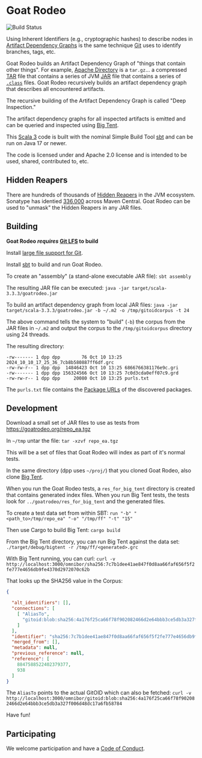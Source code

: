 # Goat Rodeo

![Build Status](https://github.com/spice-labs-inc/goatrodeo/actions/workflows/scala_ci.yml/badge.svg)

Using Inherent Identifiers (e.g., cryptographic hashes) to describe nodes in
[Artifact Dependency Graphs](https://omnibor.io/glossary/artifact_dependency_graph/) is the same
technique [Git](https://git-scm.com/) uses to identify branches, tags, etc.

Goat Rodeo builds an Artifact Dependency Graph of "things that contain other things". For example,
[Apache Directory](https://directory.apache.org/studio/download/download-linux.html) is a `tar.gz`...
a compressed [TAR](https://en.wikipedia.org/wiki/Tar_(computing)) file that contains a series of
JVM [JAR](https://docs.oracle.com/javase/tutorial/deployment/jar/basicsindex.html) file that
contains a series of [`.class`](https://en.wikipedia.org/wiki/Java_class_file) files. Goat
Rodeo recursively builds an artifact dependency graph that describes all encountered artifacts.

The recursive building of the Artifact Dependency Graph is called "Deep Inspection."

The artifact dependency graphs for all inspected artifacts is emitted and can be queried
and inspected using [Big Tent](https://github.com/spice-labs-inc/bigtent/).

This [Scala 3](https://docs.scala-lang.org/tour/tour-of-scala.html) code is built with the nominal Simple Build Tool [sbt](https://www.scala-sbt.org/)
and can be run on Java 17 or newer.

The code is licensed under and Apache 2.0 license and is intended to be used, shared, contributed to, etc.

## Hidden Reapers

There are hundreds of thousands of [Hidden Reapers](info/hidden_reapers.md) in the JVM ecosystem.
Sonatype has identied [336,000](https://www.sonatype.com/en/press-releases/sonatype-uncovers-millions-of-previously-hidden-open-source-vulnerabilities-through-unique-shaded-vulnerability-detection-system) across
Maven Central. Goat Rodeo can be used to "unmask" the Hidden Reapers in any JAR files.

## Building

**Goat Rodeo _requires_ [Git LFS](https://git-lfs.com/) to build**

Install [large file support for Git](https://git-lfs.com/).

Install [sbt](https://www.scala-sbt.org/) to build and run Goat Rodeo.

To create an "assembly" (a stand-alone executable JAR file): `sbt assembly`

The resulting JAR file can be executed: `java -jar target/scala-3.3.3/goatrodeo.jar`

To build an artifact dependency graph from local JAR files: `java -jar target/scala-3.3.3/goatrodeo.jar -b ~/.m2 -o /tmp/gitoidcorpus -t 24`

The above command tells the system to "build" (`-b`) the corpus from the JAR files in `~/.m2` and output the corpus
to the `/tmp/gitoidcorpus` directory using 24 threads. 

The resulting directory:

```shell
-rw------- 1 dpp dpp        76 Oct 10 13:25 2024_10_10_17_25_36_7cb8b580887ff6df.grc
-rw-rw-r-- 1 dpp dpp  14846423 Oct 10 13:25 6866766381176e9c.gri
-rw------- 1 dpp dpp 156324566 Oct 10 13:25 7c0d3cda0eff07c9.grd
-rw-rw-r-- 1 dpp dpp     20080 Oct 10 13:25 purls.txt
```

The `purls.txt` file contains the [Package URLs](https://github.com/package-url/purl-spec) of
the discovered packages.


## Development

Download a small set of JAR files to use as tests from https://goatrodeo.org/repo_ea.tgz

In `~/tmp` untar the file: `tar -xzvf repo_ea.tgz`

This will be a set of files that Goat Rodeo will index as part of it's normal tests.

In the same directory (dpp uses `~/proj/`) that you cloned Goat Rodeo, also clone
[Big Tent](https://github.com/spice-labs-inc/bigtent).

When you run the Goat Rodeo tests, a `res_for_big_tent` directory is created that contains
generated index files. When you run Big Tent tests, the tests look for `../goatrodeo/res_for_big_tent`
and the generated files.

To create a test data set from within SBT: `run "-b" "<path_to>/tmp/repo_ea" "-o" "/tmp/ff" "-t" "15"`

Then use Cargo to build Big Tent: `cargo build`

From the Big Tent directory, you can run Big Tent against the data set: `./target/debug/bigtent -r /tmp/ff/<generated>.grc`

With Big Tent running, you can curl: `curl -v http://localhost:3000/omnibor/sha256:7c7b1dee41ae847f0d8aa66faf656f5f2fe777e4656db9fe4370d2972070c62b
`

That looks up the SHA256 value in the Corpus:

```json
{

  "alt_identifiers": [],
  "connections": [
    [ "AliasTo",
      "gitoid:blob:sha256:4a176f25ca66f78f902082466d2e64bbb3ce5db3a327f006d48dc17a6fb58784"
    ]
  ],
  "identifier": "sha256:7c7b1dee41ae847f0d8aa66faf656f5f2fe777e4656db9fe4370d2972070c62b",
  "merged_from": [],
  "metadata": null,
  "previous_reference": null,
  "reference": [
    8847588522402379377,
    938
  ]
}
```

The `AliasTo` points to the actual GitOID which can also be fetched: `curl -v http://localhost:3000/omnibor/gitoid:blob:sha256:4a176f25ca66f78f902082466d2e64bbb3ce5db3a327f006d48dc17a6fb58784`

Have fun!


## Participating

We welcome participation and have a [Code of Conduct](code_of_conduct.md).

